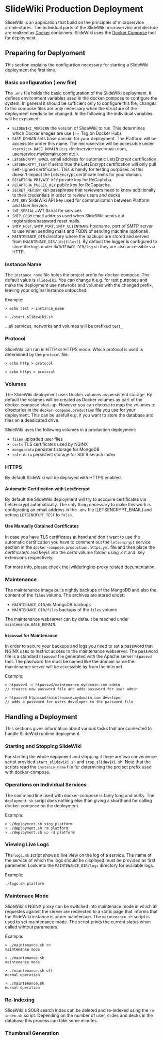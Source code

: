 # SlideWiki Production Deployment

SlideWiki is an application that build on the principles of microservice architectures. The individual parts of the SlideWiki microservice architecture are realized as [Docker](https://www.docker.com/) containers. SlideWiki uses the [Docker Compose](https://docs.docker.com/compose/overview/) tool for deployment.


## Preparing for Deplyoment

This section explains the configurtion necessary for starting a SlideWiki deployment the first time.


### Basic configuration (.env file)

The `.env` file holds the basic configuration of the SlideWiki deployment. It defines environment variables used in the docker-compose to configure the system. In general it should be sufficient only to configure this file, changes to the compose files are only necessary when the structure of the deployment needs to be changed. In the following the individual variables will be explained:

- `SLIDEWIKI_VERSION` the version of SlideWiki to run. This determines which Docker images are use (== Tag on Docker Hub).
- `BASE_DOMAIN` sets base domain for your deployment. The Platform will be accessible under this name. The microservice will be accessible under `<service>.BASE_DOMAIN` (e.g. deckservice.mydomain.com, userservice.mydomain.com etc.).
- `LETSENCRYPT_EMAIL` email address for automatic LetsEncrypt certification.
- `LETSENCRYPT_TEST` if set to true the LetsEncrypt certification will only pull self-signed certificates. This is handy for testing purposes as this doesn't impact the LetsEncrypt certificate limits for your domain.
- `RECAPTCHA_PRIVATE_KEY` private key for ReCaptcha.
- `RECAPTCHA_PUBLIC_KEY` public key for ReCaptacha.
- `SECRET_REVIEW_KEY` passphrase that reviewers need to know additionally to their credentials in order to review users and decks
- `API_KEY` SlideWiki API key used for communication between Platform and User Service.
- `JWT_SERIAL` JWT Ssrial for services
- `SMTP_FROM` email address used when SlideWiki sends out registration/password reset mails.
- `SMTP_HOST`, `SMTP_PORT`, `SMTP_CLIENTNAME` hostname, port of SMTP server to use when sending mails and FQDN of sending machine (optional).
- `MAINTENANCE_DIR` directory where the backups are stored and served from (`MAINTENACE_DIR/(db|files)`). By default the logger is configured to store the logs under `MAINTENACE_DIR/log` so they are also accessible via HTTP.


### Instance Name

The `instance_name` file holds the project prefix for docker-compose. The default value is `slidewiki`. You can change it e.g. for test purposes and make the deployment use netwroks and volumes with the changed prefix, leaving your original instance untouched.

Example:
```
> echo test > instance_name

> ./start_slidewiki.sh

```
...all services, networks and volumes will be prefixed `test_`


### Protocol

SlideWiki can run in HTTP or HTTPS mode. Which protocol is used is determined by the `protocol` file.

```
> echo http > protocol

> echo https > protocol

```

### Volumes

The SlideWiki deployment uses Docker volumes as persistent storage. By default the volumes will be created as Docker volumes as part of the docker-compose start-up. However you can choose to map the volumes to directories in the `docker-compose.production` file you use for your deployment. This can be usefull e.g. if you want to store the database and files on a deadicated drive.

SlideWiki uses the following volumes in a production deployment:

- `files` uploaded user files
- `certs` TLS certificates used by NGINX
- `mongo-data` persistent storage for MongoDB
- `solr-data` persistent storage for SOLR serach index


### HTTPS

By default SlideWiki will be deployed with HTTPS enabled.

#### Automatic Certification with LetsEncrypt
By default the SlideWiki deployment will try to accquire certificates via LetsEncrypt automatically. The only thing necessary to make this work is configrating an email address in the `.env` file (LETSENCRYPT_EMAIL) and setting `LETSENCRYPT_TEST` to `false`.


#### Use Manually Obtained Certificates
In case you have TLS certificates at hand and don't want to use the automatic certification you have to comment out the `letsencrypt` service section in the `docker-compose.production.https.yml` file and then place the certificate/s and key/s into the certs volume folder, using .crt and .key extensions respectively.

For more info, please check the jwilder/nginx-proxy related [documentation](https://github.com/jwilder/nginx-proxy/blob/master/README.md#ssl-support).


### Maintenance

The maintenance image pulls nightly backups of the MongoDB and also the content of the `files` volume. The archives are stored under:

- `MAINTENANCE_DIR/db` MongoDB backups
- `MAINTENANCE_DIR/files` backups of the `files` volume

The maintenance webserver can by default be reached under `maintenance.BASE_DOMAIN`.

#### `htpasswd` for Maintenance
In order to secure your backups and logs you need to set a password that NGINX uses to restrict access to the maintenance webserver. The password file is a standard `htpasswd` file generated with the Apache server `htpasswd` tool. The password file must be named like the domain name the maintenance server will be accessible by from the internet.

Example:
```
> htpasswd -c htpasswd/maintenance.mydomain.com admin
// creates new password file and adds password for user admin

> htpasswd htpasswd/maintenance.mydomain.com developer
// adds a password for users developer to the password file
```


## Handling a Deployment

This sections gives information about various tasks that are connected to handle SlideWiki runtime deployment.


### Starting and Stopping SlideWiki

For starting the whole deplyment and stopping it there are two convenience script provided `start_slidewiki.sh` and `stop_slidewiki.sh`. Note that the scripts read the `instance_name` file for determining the project prefix used with docker-compose.

### Operations on Individual Services

The command line used with docker-compose is fairly long and bulky. The `deployment.sh` script does nothing else than giving a shorthand for calling docker-compose on the deployment.

Example:

```
> ./deployment.sh stop platform
> ./deployment.sh rm platform
> ./deployment.sh up -d platform
```

### Viewing Live Logs

The `logs.sh` script shows a live view on the log of a service. The name of the service of which the logs should be displayed must be provided as first parameter. Look into the `MAINTENANCE_DIR/logs` directory for available logs.

Example:
```
./logs.sh platform
```


### Maintenace Mode

SlideWiki's NGINX proxy can be switched into maintenace mode in which all requestes against the server are redirected to a static page that informs that the SlideWiki instance is under maintenace. The `maintenance.sh` script is used to set maintenance mode. The script prints the current status when called wihtout parameters.

Example:
```
> ./maintenance.sh on
maintenance mode

> ./maintenance.sh
maintenance mode

> ./miantenance.sh off
normal operation

> ./maintenance.sh
normal operation
```

### Re-Indexing

SlideWiki's SOLR search index can be deleted and re-indexed using the `re-index.sh` script. Depending on the number of user, slides and decks in the database this process can take some minutes.


### Thumbnail Generation
